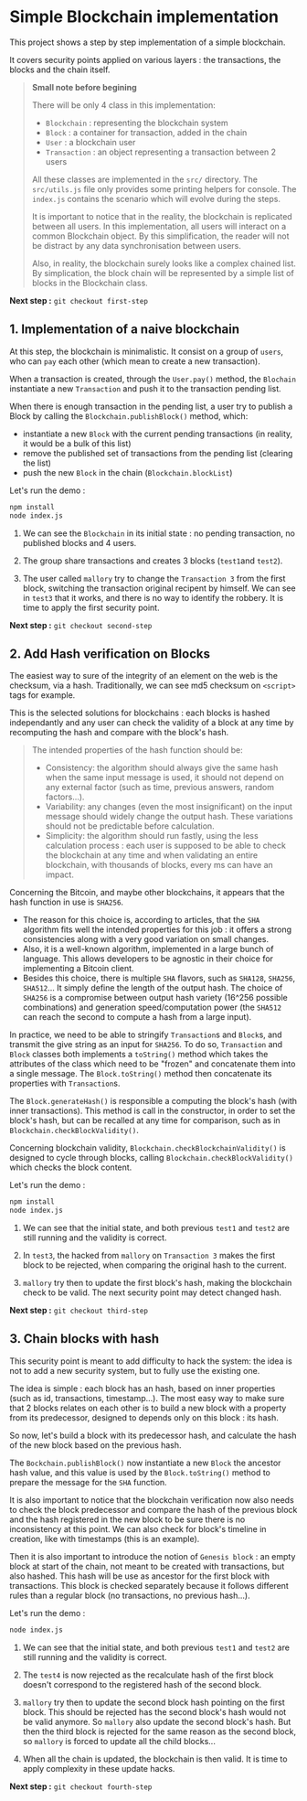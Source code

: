# Simple Blockchain implementation

This project shows a step by step implementation of a simple blockchain.

It covers security points applied on various layers : the transactions, the blocks and the chain itself.


> **Small note before begining**
>
> There will be only 4 class in this implementation:
> - `Blockchain` : representing the blockchain system
> - `Block` : a container for transaction, added in the chain
> - `User` : a blockchain user
> - `Transaction` : an object representing a transaction between 2 users
>
> All these classes are implemented in the `src/` directory.
> The `src/utils.js` file only provides some printing helpers for console.
> The `index.js` contains the scenario which will evolve during the steps.
>
> It is important to notice that in the reality, the blockchain is replicated between all users. In this implementation, all users will interact on a common Blockchain object.
> By this simplification, the reader will not be distract by any data synchronisation between users.
>
> Also, in reality, the blockchain surely looks like a complex chained list. By simplication, the block chain will be represented by a simple list of blocks in the Blockchain class.


**Next step :** `git checkout first-step`



## 1. Implementation of a naive blockchain

At this step, the blockchain is minimalistic.
It consist on a group of `users`, who can `pay` each other (which mean to create a new transaction).

When a transaction is created, through the `User.pay()` method, the `Blochain` instantiate a new `Transaction` and push it to the transaction pending list.

When there is enough transaction in the pending list, a user try to publish a Block by calling the `Blockchain.publishBlock()` method, which:
- instantiate a new `Block` with the current pending transactions (in reality, it would be a bulk of this list)
- remove the published set of transactions from the pending list (clearing the list)
- push the new `Block` in the chain (`Blockchain.blockList`)

Let's run the demo :
```bash
npm install
node index.js
```

1. We can see the `Blockchain` in its initial state : no pending transaction, no published blocks and 4 users.

2. The group share transactions and creates 3 blocks (`test1`and `test2`).

3. The user called `mallory` try to change the `Transaction 3` from the first block, switching the transaction original recipent by himself.
We can see in `test3` that it works, and there is no way to identify the robbery.
It is time to apply the first security point.


**Next step :** `git checkout second-step`



## 2. Add Hash verification on Blocks

The easiest way to sure of the integrity of an element on the web is the checksum, via a hash. Traditionally, we can see md5 checksum on `<script>` tags for example.

This is the selected solutions for blockchains : each blocks is hashed independantly and any user can check the validity of a block at any time by recomputing the hash and compare with the block's hash.

> The intended properties of the hash function should be:
> * Consistency: the algorithm should always give the same hash when the same input message is used, it should not depend on any external factor (such as time, previous answers, random factors...).
> * Variability: any changes (even the most insignificant) on the input message should widely change the output hash. These variations should not be predictable before calculation.
> * Simplicity: the algorithm should run fastly, using the less calculation process : each user is supposed to be able to check the blockchain at any time and when validating an entire blockchain, with thousands of blocks, every ms can have an impact.

Concerning the Bitcoin, and maybe other blockchains, it appears that the hash function in use is `SHA256`.
* The reason for this choice is, according to articles, that the `SHA` algorithm fits well the intended properties for this job : it offers a strong consistencies along with a very good variation on small changes.
* Also, it is a well-known algorithm, implemented in a large bunch of language. This allows developers to be agnostic in their choice for implementing a Bitcoin client.
* Besides this choice, there is multiple `SHA` flavors, such as `SHA128`, `SHA256`, `SHA512`... It simply define the length of the output hash. The choice of `SHA256` is a compromise between output hash variety (16^256 possible combinations) and generation speed/computation power (the `SHA512` can reach the second to compute a hash from a large input).

In practice, we need to be able to stringify `Transaction`s and `Block`s, and transmit the give string as an input for `SHA256`.
To do so, `Transaction` and `Block` classes both implements a `toString()` method which takes the attributes of the class which need to be "frozen" and concatenate them into a single message. The `Block.toString()` method then concatenate its properties with `Transaction`s.

The `Block.generateHash()` is responsible a computing the block's hash (with inner transactions). This method is call in the constructor, in order to set the block's hash, but can be recalled at any time for comparison, such as in `Blockchain.checkBlockValidity()`.

Concerning blockchain validity, `Blockchain.checkBlockchainValidity()` is designed to cycle through blocks, calling `Blockchain.checkBlockValidity()` which checks the block content.

Let's run the demo :
```bash
npm install
node index.js
```

1. We can see that the initial state, and both previous `test1` and `test2` are still running and the validity is correct.

2. In `test3`, the hacked from `mallory` on `Transaction 3` makes the first block to be rejected, when comparing the original hash to the current.

3. `mallory` try then to update the first block's hash, making the blockchain check to be valid.
The next security point may detect changed hash.


**Next step :** `git checkout third-step`



## 3. Chain blocks with hash

This security point is meant to add difficulty to hack the system: the idea is not to add a new security system, but to fully use the existing one.

The idea is simple : each block has an hash, based on inner properties (such as id, transactions, timestamp...). The most easy way to make sure that 2 blocks relates on each other is to build a new block with a property from its predecessor, designed to depends only on this block : its hash.

So now, let's build a block with its predecessor hash, and calculate the hash of the new block based on the previous hash.

The `Bockchain.publishBlock()` now instantiate a new `Block` the ancestor hash value, and this value is used by the `Block.toString()` method to prepare the message for the `SHA` function.

It is also important to notice that the blockchain verification now also needs to check the block predecessor and compare the hash of the previous block and the hash registered in the new block to be sure there is no inconsistency at this point. We can also check for block's timeline in creation, like with timestamps (this is an example).

Then it is also important to introduce the notion of `Genesis block` : an empty block at start of the chain, not meant to be created with transactions, but also hashed. This hash will be use as ancestor for the first block with transactions.
This block is checked separately because it follows different rules than a regular block (no transactions, no previous hash...).

Let's run the demo :
```bash
node index.js
```

1. We can see that the initial state, and both previous `test1` and `test2` are still running and the validity is correct.

2. The `test4` is now rejected as the recalculate hash of the first block doesn't correspond to the registered hash of the second block.

3. `mallory` try then to update the second block hash pointing on the first block. This should be rejected has the second block's hash would not be valid anymore. So `mallory` also update the second block's hash.
But then the third block is rejected for the same reason as the second block, so `mallory` is forced to update all the child blocks...

4. When all the chain is updated, the blockchain is then valid.
It is time to apply complexity in these update hacks.


**Next step :** `git checkout fourth-step`